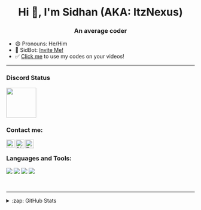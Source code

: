 <h1 align="center">Hi 👋, I'm Sidhan (AKA: ItzNexus)</h1>
<h3 align="center">An average coder</h3>

- 😄 Pronouns: He/Him
- 🤖 SidBot: [Invite Me!](https://bit.ly/SidBot)
- ✅ [Click me](https://github.com/ItzSidhan/Credits) to use my codes on your videos!

---

### Discord Status
<a href="https://discord.com/users/852437409693433877">
<img height="80px" src="https://discord.c99.nl/widget/theme-4/852437409693433877.png" />
</a>

### Contact me: 

[<img align="left" alt="YouTube" width="22px" src="https://cdn4.iconfinder.com/data/icons/logos-and-brands/512/395_Youtube_logo-128.png" />](https://youtube.com/ItzNexus)
<a href="https://dsc.gg/itznexus">
  <img align="left" alt="Discord" width="23px" src="https://raw.githubusercontent.com/peterthehan/peterthehan/master/assets/discord.svg" />
</a>
<a href="https://twitter.com/NotNexuss">
  <img align="left" alt="Twitter" width="23px" src="https://raw.githubusercontent.com/peterthehan/peterthehan/master/assets/twitter.svg" />
</a>

</br>

### Languages and Tools:
<p align="left">
<img src="https://img.shields.io/badge/Node.JS-black?style=for-the-badge&logo=node.js" />
<img src="https://img.shields.io/badge/-HTML5-black?style=for-the-badge&logo=HTML5" />
<img src="https://img.shields.io/badge/CSS-black?style=for-the-badge&logo=css3&logoColor=#1572B6" />
<img src="https://img.shields.io/badge/Javascript-black?style=for-the-badge&logo=javascript" />
</p>
<br />

---

<details>
  <summary>:zap: GitHub Stats</summary>
</br>
<img align="center" alt="NotNexuss's GitHub Stats" src="https://github-readme-stats.vercel.app/api?username=NotNexuss&show_icons=true&locale=en&theme=dark&layout=compact" />
